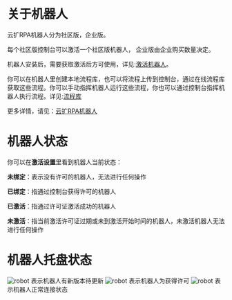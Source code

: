 # 关于机器人
云扩RPA机器人分为社区版，企业版。

每个社区版控制台可以激活一个社区版机器人，
企业版由企业购买数量决定。

机器人安装后，需要获取激活后方可使用，详见:[激活机器人](\license.md)。

你可以在机器人里创建本地流程库，也可以将流程上传到控制台，通过在线流程库获取这些流程。你可以手动指挥机器人运行这些流程，你也可以通过控制台指挥机器人执行流程。详见:[流程库](\localworkflow.md)


更多详情，请见：[云扩RPA机器人](https://www.encootech.com/products/robot)

# 机器人状态
你可以在**激活设置**里看到机器人当前状态：

**未绑定**：表示没有许可的机器人，无法进行任何操作

**已绑定**：指通过控制台获得许可的机器人

**已激活**：指通过许可证激活成功的机器人

**未激活**：指当前激活许可证过期或未到激活开始时间的机器人，未激活机器人无法进行任何操作

# 机器人托盘状态
![robot](https://docimages.blob.core.chinacloudapi.cn/images/Robot/robotupdatestatus.png)
表示机器人有新版本待更新
![robot](https://docimages.blob.core.chinacloudapi.cn/images/Robot/robotunconnectedstatus.png)
表示机器人为获得许可
![robot](https://docimages.blob.core.chinacloudapi.cn/images/Robot/robotcommonstatus.png)
表示机器人正常连接状态